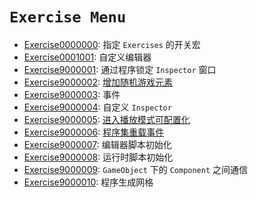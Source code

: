 # `Exercise Menu`

* [Exercise0000000](Exercise0000000/README.md): 指定 `Exercises` 的开关宏
* [Exercise0001001](./Exercise0001001/README.md): 自定义编辑器
* [Exercise9000001](./Exercise9000001/README.md): 通过程序锁定 `Inspector` 窗口
* [Exercise9000002](./Exercise9000002/README.md): [增加随机游戏元素](https://docs.unity3d.com/Manual/RandomNumbers.html)
* [Exercise9000003](./Exercise9000003/README.md): 事件
* [Exercise9000004](./Exercise9000004/README.md): 自定义 `Inspector`
* [Exercise9000005](./Exercise9000005/README.md): [进入播放模式可配置化](https://docs.unity3d.com/Manual/ConfigurableEnterPlayMode.html)
* [Exercise9000006](./Exercise9000006/README.md): [程序集重载事件](https://docs.unity3d.com/ScriptReference/AssemblyReloadEvents.html)
* [Exercise9000007](./Exercise9000007/README.md): 编辑器脚本初始化
* [Exercise9000008](./Exercise9000008/README.md): 运行时脚本初始化
* [Exercise9000009](./Exercise9000009/README.md): `GameObject` 下的 `Component` 之间通信
* [Exercise9000010](./Exercise9000010/README.md): 程序生成网格